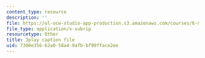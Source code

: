 ```yaml
---
content_type: resource
description: ''
file: https://ol-ocw-studio-app-production.s3.amazonaws.com/courses/6-004-computation-structures-spring-2017/7300e35662a058a49afbbf99fface2ee_CDUH8T6Yg8A.vtt
file_type: application/x-subrip
resourcetype: Other
title: 3play caption file
uid: 7300e356-62a0-58a4-9afb-bf99fface2ee
---
```

